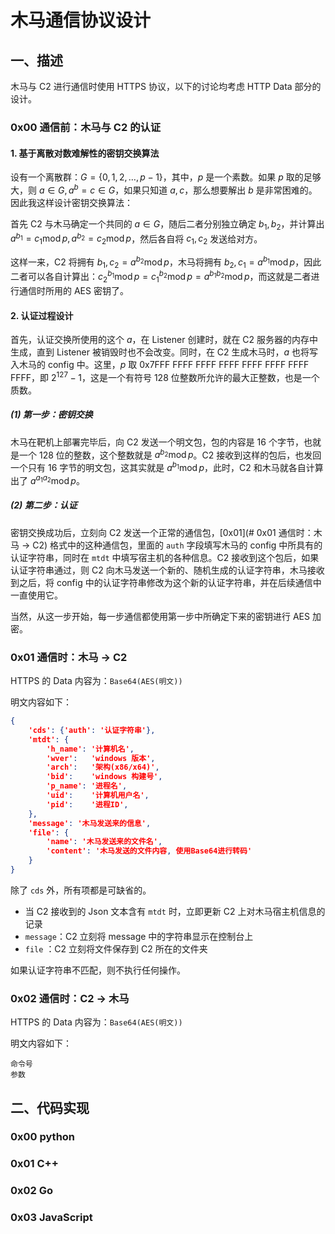 # 木马通信协议设计

## 一、描述

木马与 C2 进行通信时使用 HTTPS 协议，以下的讨论均考虑 HTTP Data 部分的设计。

### 0x00 通信前：木马与 C2 的认证

#### 1. 基于离散对数难解性的密钥交换算法

设有一个离散群：$G=\{0,1,2,\dots,p-1\}$，其中，$p$ 是一个素数。如果 $p$ 取的足够大，则 $a\in G,a^b=c\in G$，如果只知道 $a,c$，那么想要解出 $b$ 是非常困难的。因此我这样设计密钥交换算法：

首先 C2 与木马确定一个共同的 $a\in G$，随后二者分别独立确定 $b_1,b_2$，并计算出 $a^{b_1}=c_1\operatorname{mod}p,a^{b_2}=c_2\operatorname{mod}p$，然后各自将 $c_1,c_2$ 发送给对方。

这样一来，C2 将拥有 $b_1,c_2=a^{b_2}\operatorname{mod}p$，木马将拥有 $b_2,c_1=a^{b_1}\operatorname{mod}p$，因此二者可以各自计算出：$c_2^{b_1}\operatorname{mod}p=c_1^{b_2}\operatorname{mod}p=a^{b_1b_2}\operatorname{mod}p$，而这就是二者进行通信时所用的 AES 密钥了。

#### 2. 认证过程设计

首先，认证交换所使用的这个 $a$，在 Listener 创建时，就在 C2 服务器的内存中生成，直到 Listener 被销毁时也不会改变。同时，在 C2 生成木马时，$a$ 也将写入木马的 config 中。这里，$p$ 取 0x7FFF FFFF FFFF FFFF FFFF FFFF FFFF FFFF，即 $2^{127}-1$，这是一个有符号 128 位整数所允许的最大正整数，也是一个质数。

##### (1) 第一步：密钥交换

木马在靶机上部署完毕后，向 C2 发送一个明文包，包的内容是 16 个字节，也就是一个 128 位的整数，这个整数就是 $a^{b_2}\operatorname{mod}p$。C2 接收到这样的包后，也发回一个只有 16 字节的明文包，这其实就是 $a^{b_1}\operatorname{mod}p$，此时，C2 和木马就各自计算出了 $a^{a_1a_2}\operatorname{mod}p$。

##### (2) 第二步：认证

密钥交换成功后，立刻向 C2 发送一个正常的通信包，[0x01](# 0x01 通信时：木马 → C2) 格式中的这种通信包，里面的 `auth` 字段填写木马的 config 中所具有的认证字符串，同时在 `mtdt` 中填写宿主机的各种信息。C2 接收到这个包后，如果认证字符串通过，则 C2 向木马发送一个新的、随机生成的认证字符串，木马接收到之后，将 config 中的认证字符串修改为这个新的认证字符串，并在后续通信中一直使用它。

当然，从这一步开始，每一步通信都使用第一步中所确定下来的密钥进行 AES 加密。



### 0x01 通信时：木马 → C2

HTTPS 的 Data 内容为：`Base64(AES(明文))` 

明文内容如下：

```json
{
    'cds': {'auth': '认证字符串'},
    'mtdt': {
        'h_name': '计算机名',
        'wver':   'windows 版本',
        'arch':   '架构(x86/x64)',
        'bid':    'windows 构建号',
        'p_name': '进程名',
        'uid':    '计算机用户名',
        'pid':    '进程ID',
    },
    'message': '木马发送来的信息',
    'file': {
        'name': '木马发送来的文件名',
        'content': '木马发送的文件内容, 使用Base64进行转码'
    }
}
```

除了 `cds` 外，所有项都是可缺省的。

- 当 C2 接收到的 Json 文本含有 `mtdt` 时，立即更新 C2 上对木马宿主机信息的记录
- `message`：C2 立刻将 message 中的字符串显示在控制台上
-  `file` ：C2 立刻将文件保存到 C2 所在的文件夹

如果认证字符串不匹配，则不执行任何操作。



### 0x02 通信时：C2 → 木马

HTTPS 的 Data 内容为：`Base64(AES(明文))`

明文内容如下：

```
命令号
参数
```



## 二、代码实现

### 0x00 python

### 0x01 C++

### 0x02 Go

### 0x03 JavaScript
